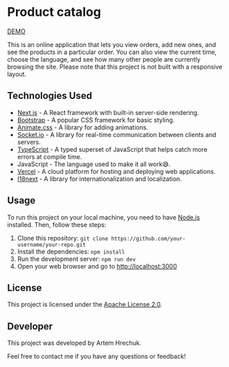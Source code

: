 # Product catalog

[DEMO](https://product-application-official-artem.vercel.app/)


This is an online application that lets you view orders, add new ones, and see the products in a particular order. You can also view the current time, choose the language, and see how many other people are currently browsing the site. Please note that this project is not built with a responsive layout.

## Technologies Used

- [Next.js](https://nextjs.org/) - A React framework with built-in server-side rendering.
- [Bootstrap](https://getbootstrap.com/) - A popular CSS framework for basic styling.
- [Animate.css](https://animate.style/) - A library for adding animations.
- [Socket.io](https://socket.io/) - A library for real-time communication between clients and servers.
- [TypeScript](https://www.typescriptlang.org/) - A typed superset of JavaScript that helps catch more errors at compile time.
- JavaScript - The language used to make it all work😅.
- [Vercel](https://vercel.com/) - A cloud platform for hosting and deploying web applications.
- [I18next](https://www.i18next.com/) - A library for internationalization and localization.

## Usage

To run this project on your local machine, you need to have [Node.js](https://nodejs.org/) installed. Then, follow these steps:

1. Clone this repository: `git clone https://github.com/your-username/your-repo.git`
2. Install the dependencies: `npm install`
3. Run the development server: `npm run dev`
4. Open your web browser and go to [http://localhost:3000](http://localhost:3000)

## License

This project is licensed under the [Apache License 2.0](LICENSE.md).

## Developer

This project was developed by Artem Hrechuk.

Feel free to contact me if you have any questions or feedback!

